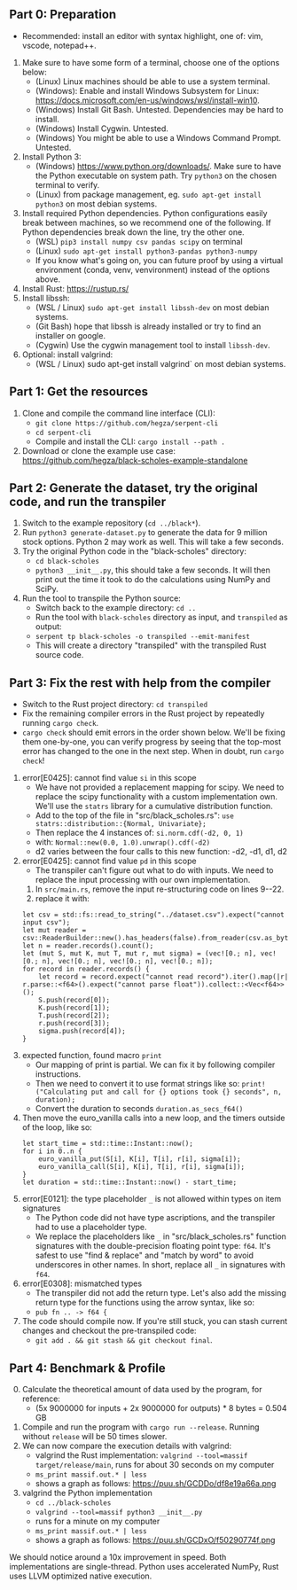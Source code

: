## Part 0: Preparation
- Recommended: install an editor with syntax highlight, one of: vim, vscode, notepad++.
1. Make sure to have some form of a terminal, choose one of the options below:
	* (Linux) Linux machines should be able to use a system terminal.
	* (Windows): Enable and install Windows Subsystem for Linux: https://docs.microsoft.com/en-us/windows/wsl/install-win10.
	* (Windows) Install Git Bash. Untested. Dependencies may be hard to install.
	* (Windows) Install Cygwin. Untested.
	* (Windows) You might be able to use a Windows Command Prompt. Untested.
2. Install Python 3:
	* (Windows) https://www.python.org/downloads/. Make sure to have the Python executable on system path. Try `python3` on the chosen terminal to verify.
	* (Linux) from package management, eg. `sudo apt-get install python3` on most debian systems.
3. Install required Python dependencies. Python configurations easily break between machines, so we recommend one of the following. If Python dependencies break down the line, try the other one.
	* (WSL) `pip3 install numpy csv pandas scipy` on terminal
	* (Linux) `sudo apt-get install python3-pandas python3-numpy`
	* If you know what's going on, you can future proof by using a virtual environment (conda, venv, venvironment) instead of the options above.
4. Install Rust: https://rustup.rs/
5. Install libssh:
	* (WSL / Linux) `sudo apt-get install libssh-dev` on most debian systems.
	* (Git Bash) hope that libssh is already installed or try to find an installer on google.
	* (Cygwin) Use the cygwin management tool to install `libssh-dev`.
6. Optional: install valgrind:
	* (WSL / Linux) sudo apt-get install valgrind` on most debian systems.


## Part 1: Get the resources
1. Clone and compile the command line interface (CLI):
    * `git clone https://github.com/hegza/serpent-cli`
	* `cd serpent-cli`
	* Compile and install the CLI: `cargo install --path .`
2. Download or clone the example use case: https://github.com/hegza/black-scholes-example-standalone


## Part 2: Generate the dataset, try the original code, and run the transpiler
1. Switch to the example repository (`cd ../black*`).
2. Run `python3 generate-dataset.py` to generate the data for 9 million stock options. Python 2 may work as well. This will take a few seconds.
3. Try the original Python code in the "black-scholes" directory:
	* `cd black-scholes`
	* `python3 __init__.py`, this should take a few seconds. It will then print out the time it took to do the calculations using NumPy and SciPy.
4. Run the tool to transpile the Python source:
	* Switch back to the example directory: `cd ..`
	* Run the tool with `black-scholes` directory as input, and `transpiled` as output:
	* `serpent tp black-scholes -o transpiled --emit-manifest`
	* This will create a directory "transpiled" with the transpiled Rust source code.


## Part 3: Fix the rest with help from the compiler
- Switch to the Rust project directory: `cd transpiled`
- Fix the remaining compiler errors in the Rust project by repeatedly running `cargo check`.
- `cargo check` should emit errors in the order shown below. We'll be fixing them one-by-one, you can verify progress by seeing that the top-most error has changed to the one in the next step. When in doubt, run `cargo check`!

1. error[E0425]: cannot find value `si` in this scope
    * We have not provided a replacement mapping for scipy. We need to replace the scipy functionality with a custom implementation own. We'll use the `statrs` library for a cumulative distribution function.
    * Add to the top of the file in "src/black_scholes.rs":
        `use statrs::distribution::{Normal, Univariate};`
    * Then replace the 4 instances of:
        `si.norm.cdf(-d2, 0, 1)`
    * with:
        `Normal::new(0.0, 1.0).unwrap().cdf(-d2)`
    * d2 varies between the four calls to this new function: -d2, -d1, d1, d2
2. error[E0425]: cannot find value `pd` in this scope
    * The transpiler can't figure out what to do with inputs. We need to replace the input processing with our own implementation.
    1. In `src/main.rs`, remove the input re-structuring code on lines 9--22.
    2. replace it with:
    ```
    let csv = std::fs::read_to_string("../dataset.csv").expect("cannot input csv");
    let mut reader = csv::ReaderBuilder::new().has_headers(false).from_reader(csv.as_bytes());
    let n = reader.records().count();
    let (mut S, mut K, mut T, mut r, mut sigma) = (vec![0.; n], vec![0.; n], vec![0.; n], vec![0.; n], vec![0.; n]);
    for record in reader.records() {
        let record = record.expect("cannot read record").iter().map(|r| r.parse::<f64>().expect("cannot parse float")).collect::<Vec<f64>>();
        S.push(record[0]);
        K.push(record[1]);
        T.push(record[2]);
        r.push(record[3]);
        sigma.push(record[4]);
    }
    ```
3. expected function, found macro `print`
    * Our mapping of print is partial. We can fix it by following compiler instructions.
    * Then we need to convert it to use format strings like so:
    `print!("Calculating put and call for {} options took {} seconds", n, duration);`
    * Convert the duration to seconds `duration.as_secs_f64()`
4. Then move the euro_vanilla calls into a new loop, and the timers outside of the loop, like so:
    ```
    let start_time = std::time::Instant::now();
    for i in 0..n {
        euro_vanilla_put(S[i], K[i], T[i], r[i], sigma[i]);
        euro_vanilla_call(S[i], K[i], T[i], r[i], sigma[i]);
    }
    let duration = std::time::Instant::now() - start_time;
    ```
5. error[E0121]: the type placeholder `_` is not allowed within types on item signatures
	* The Python code did not have type ascriptions, and the transpiler had to use a placeholder type.
    * We replace the placeholders like `_` in "src/black_scholes.rs" function signatures with the double-precision floating point type: `f64`. It's safest to use "find & replace" and "match by word" to avoid underscores in other names. In short, replace all `_` in signatures with `f64`.
6. error[E0308]: mismatched types
	* The transpiler did not add the return type. Let's also add the missing return type for the functions using the arrow syntax, like so:
	* `pub fn .. -> f64 {`
7. The code should compile now. If you're still stuck, you can stash current changes and checkout the pre-transpiled code:
	* `git add . && git stash && git checkout final`.


## Part 4: Benchmark & Profile
0. Calculate the theoretical amount of data used by the program, for reference:
	* (5x 9000000 for inputs + 2x 9000000 for outputs) * 8 bytes = 0.504 GB
1. Compile and run the program with `cargo run --release`. Running without `release` will be 50 times slower.
2. We can now compare the execution details with valgrind:
	* valgrind the Rust implementation: `valgrind --tool=massif target/release/main`, runs for about 30 seconds on my computer
	* `ms_print massif.out.* | less`
    * shows a graph as follows: https://puu.sh/GCDDo/df8e19a66a.png
3. valgrind the Python implementation
	* `cd ../black-scholes`
	* `valgrind --tool=massif python3 __init__.py`
    * runs for a minute on my computer
	* `ms_print massif.out.* | less`
    * shows a graph as follows: https://puu.sh/GCDxO/f50290774f.png

We should notice around a 10x improvement in speed. Both implementations are single-thread. Python uses accelerated NumPy, Rust uses LLVM optimized native execution.
